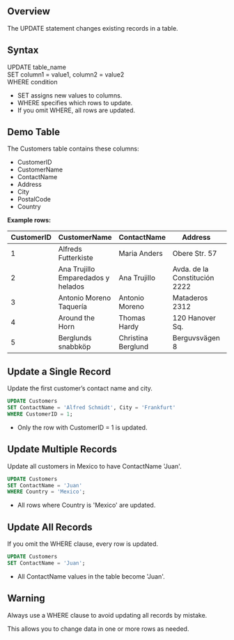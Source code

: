 ## Overview

The UPDATE statement changes existing records in a table.

## Syntax

UPDATE table_name  
SET column1 = value1, column2 = value2  
WHERE condition

- SET assigns new values to columns.
- WHERE specifies which rows to update.
- If you omit WHERE, all rows are updated.

## Demo Table

The Customers table contains these columns:

- CustomerID
- CustomerName
- ContactName
- Address
- City
- PostalCode
- Country

**Example rows:**

| CustomerID | CustomerName         | ContactName      | Address           | City      | PostalCode | Country  |
|------------|---------------------|------------------|-------------------|-----------|------------|----------|
| 1          | Alfreds Futterkiste | Maria Anders     | Obere Str. 57     | Berlin    | 12209      | Germany  |
| 2          | Ana Trujillo Emparedados y helados | Ana Trujillo | Avda. de la Constitución 2222 | México D.F. | 05021 | Mexico   |
| 3          | Antonio Moreno Taquería | Antonio Moreno | Mataderos 2312   | México D.F. | 05023    | Mexico   |
| 4          | Around the Horn     | Thomas Hardy     | 120 Hanover Sq.   | London    | WA1 1DP    | UK       |
| 5          | Berglunds snabbköp  | Christina Berglund | Berguvsvägen 8 | Luleå     | S-958 22   | Sweden   |

## Update a Single Record

Update the first customer’s contact name and city.

```sql
UPDATE Customers
SET ContactName = 'Alfred Schmidt', City = 'Frankfurt'
WHERE CustomerID = 1;
```

- Only the row with CustomerID = 1 is updated.

## Update Multiple Records

Update all customers in Mexico to have ContactName 'Juan'.

```sql
UPDATE Customers
SET ContactName = 'Juan'
WHERE Country = 'Mexico';
```

- All rows where Country is 'Mexico' are updated.

## Update All Records

If you omit the WHERE clause, every row is updated.

```sql
UPDATE Customers
SET ContactName = 'Juan';
```

- All ContactName values in the table become 'Juan'.

## Warning

Always use a WHERE clause to avoid updating all records by mistake.

This allows you to change data in one or more rows as needed.